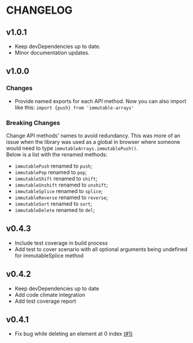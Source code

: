 # CHANGELOG

## v1.0.1

- Keep devDependencies up to date.
- Minor documentation updates.


## v1.0.0

### Changes
- Provide named exports for each API method. Now you can also import like this: `import {push} from 'immutable-arrays'`

### Breaking Changes
Change API methods' names to avoid redundancy. This was more of an issue when the library was used as a global in browser where someone would need to type `immutableArrays.immutablePush()`.  
Below is a list with the renamed methods:
- `immutablePush` renamed to `push`;
- `immutablePop` renamed to `pop`;
- `immutableShift` renamed to `shift`;
- `immutableUnshift` renamed to `unshift`;
- `immutableSplice` renamed to `splice`;
- `immutableReverse` renamed to `reverse`;
- `immutableSort` renamed to `sort`;
- `immutableDelete` renamed to `del`;

## v0.4.3
- Include test coverage in build process
- Add test to cover scenario with all optional arguments being undefined for immutableSplice method

## v0.4.2
- Keep devDependencies up to date
- Add code climate integration
- Add test coverage report

## v0.4.1
- Fix bug while deleting an element at 0 index [(#1)](https://github.com/georapbox/immutable-arrays/pull/1)
